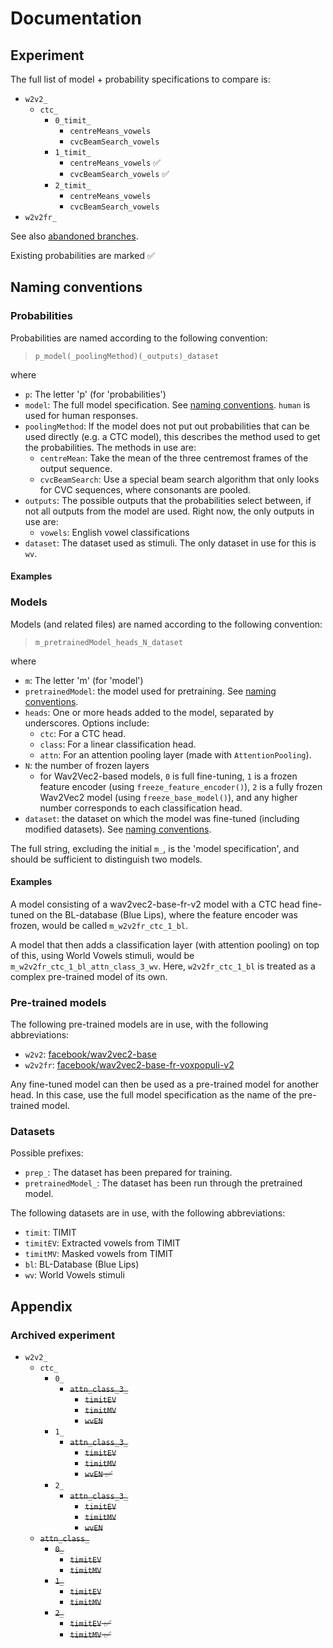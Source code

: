 # Documentation

## Experiment

The full list of model + probability specifications to compare is:
- `w2v2_`
    - `ctc_`
        - `0_timit_`
            - `centreMeans_vowels`
            - `cvcBeamSearch_vowels`
        - `1_timit_`
            - `centreMeans_vowels` ✅
            - `cvcBeamSearch_vowels` ✅
        - `2_timit_`
            - `centreMeans_vowels`
            - `cvcBeamSearch_vowels`
- `w2v2fr_`

See also [abandoned branches](#archived-experiment).

Existing probabilities are marked ✅

## Naming conventions

### Probabilities

Probabilities are named according to the following convention:

> `p_model(_poolingMethod)(_outputs)_dataset`

where
- `p`: The letter 'p' (for 'probabilities')
- `model`: The full model specification. See [naming conventions](#models). `human` is used for human responses.
- `poolingMethod`: If the model does not put out probabilities that can be used directly (e.g. a CTC model), this describes the method used to get the probabilities. The methods in use are:
    - `centreMean`: Take the mean of the three centremost frames of the output sequence.
    - `cvcBeamSearch`: Use a special beam search algorithm that only looks for CVC sequences, where consonants are pooled.
- `outputs`: The possible outputs that the probabilities select between, if not all outputs from the model are used. Right now, the only outputs in use are:
    - `vowels`: English vowel classifications
- `dataset`: The dataset used as stimuli. The only dataset in use for this is `wv`.

#### Examples

### Models

Models (and related files) are named according to the following convention:

> `m_pretrainedModel_heads_N_dataset`

where
- `m`: The letter 'm' (for 'model')
- `pretrainedModel`: the model used for pretraining. See [naming conventions](#pre-trained-models).
- `heads`: One or more heads added to the model, separated by underscores. Options include:
    - `ctc`: For a CTC head.
    - `class`: For a linear classification head.
    - `attn`: For an attention pooling layer (made with `AttentionPooling`).
- `N`: the number of frozen layers
    - for Wav2Vec2-based models, `0` is full fine-tuning, `1` is a frozen feature encoder (using `freeze_feature_encoder()`), `2` is a fully frozen Wav2Vec2 model (using `freeze_base_model()`), and any higher number corresponds to each classification head.
- `dataset`: the dataset on which the model was fine-tuned (including modified datasets). See [naming conventions](#datasets).

The full string, excluding the initial `m_`, is the 'model specification', and should be sufficient to distinguish two models.

#### Examples

A model consisting of a wav2vec2-base-fr-v2 model with a CTC head fine-tuned on the BL-database (Blue Lips), where the feature encoder was frozen, would be called `m_w2v2fr_ctc_1_bl`.

A model that then adds a classification layer (with attention pooling) on top of this, using World Vowels stimuli, would be `m_w2v2fr_ctc_1_bl_attn_class_3_wv`. Here, `w2v2fr_ctc_1_bl` is treated as a complex pre-trained model of its own.

### Pre-trained models

The following pre-trained models are in use, with the following abbreviations:
- `w2v2`: [facebook/wav2vec2-base](https://huggingface.co/facebook/wav2vec2-base)
- `w2v2fr`: [facebook/wav2vec2-base-fr-voxpopuli-v2](https://huggingface.co/facebook/wav2vec2-base-fr-voxpopuli-v2)

Any fine-tuned model can then be used as a pre-trained model for another head. In this case, use the full model specification as the name of the pre-trained model.

### Datasets

Possible prefixes:
- `prep_`: The dataset has been prepared for training.
- `pretrainedModel_`: The dataset has been run through the pretrained model.

The following datasets are in use, with the following abbreviations:
- `timit`: TIMIT
- `timitEV`: Extracted vowels from TIMIT
- `timitMV`: Masked vowels from TIMIT
- `bl`: BL-Database (Blue Lips)
- `wv`: World Vowels stimuli

## Appendix

### Archived experiment

- `w2v2_`
    - `ctc_`
        - `0_`
            - ~~`attn_class_3_`~~
                - ~~`timitEV`~~
                - ~~`timitMV`~~
                - ~~`wvEN`~~
        - `1_`
            - ~~`attn_class_3_`~~
                - ~~`timitEV`~~
                - ~~`timitMV`~~
                - ~~`wvEN` ✅~~
        - `2_`
            - ~~`attn_class_3_`~~
                - ~~`timitEV`~~
                - ~~`timitMV`~~
                - ~~`wvEN`~~
    - ~~`attn_class_`~~
        - ~~`0_`~~
            - ~~`timitEV`~~
            - ~~`timitMV`~~
        - ~~`1_`~~
            - ~~`timitEV`~~
            - ~~`timitMV`~~
        - ~~`2_`~~
            - ~~`timitEV` ✅~~
            - ~~`timitMV` ✅~~